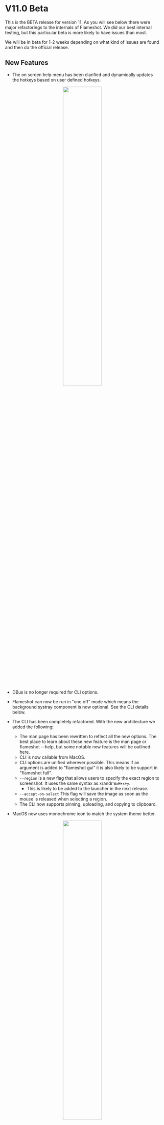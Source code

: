 # V11.0 Beta

This is the BETA release for version 11. As you will see below there were major refactorings to the internals of Flameshot. We did our best internal testing, but this particular beta is more likely to have issues than most.

We will be in beta for 1-2 weeks depending on what kind of issues are found and then do the official release. 


## New Features
- The on screen help menu has been clarified and dynamically updates the hotkeys based on user defined hotkeys. 

<p align=center><img src="images/help_screen.png" width=50%> </p>

- DBus is no longer required for CLI options.

- Flameshot can now be run in "one off" mode which means the background systray component is now optional. See the CLI details below.

- The CLI has been completely refactored. With the new architecture we added the following:
  - The man page has been rewritten to reflect all the new options. The best place to learn about these new feature is the man page or flameshot --help, but some notable new features will be outlined here. 
  - CLI is now callable from MacOS.
  - CLI options are unified wherever possible. This means if an argument is added to "flameshot gui" it is also likely to be support in "flameshot full".
  - ```--region``` is a new flag that allows users to specify the exact region to screenshot. It uses the same syntax as xrandr ```WxH+x+y```.
    - This is likely to be added to the launcher in the next release. 
  - ```--accept-on-select``` This flag will save the image as soon as the mouse is released when selecting a region.
  - The CLI now supports pinning, uploading, and copying to clipboard. 


- MacOS now uses monochrome icon to match the system theme better.

<p align=center><img src="images/monochrome.png" width=50%> </p>

- The sidebar now shows the hexidecimal color value when the color picker is used:
<p align=center><img src="images/hex.png" width=25%> </p>

-  The about screen lists system information and allows you to copy this for easy access in bug submission forms. 

- Every file format supported by your underlying system is now an option for file format when saving. 

- New tool added to invert a region:

<p align=center><img src="images/invert.gif" width=75%> </p>

- Thickness of tools can now be set with the keyboard. Simply type a numerical value like "15" and you will see the indicator in the upper left.

- New zoom capability has been added to the color picker to more precisely select a color.
<p align=center><img src="images/magnify.gif" width=75%> </p>

- Text alignment can now be set in the side bar. 
<p align=center><img src="images/alignment.png" width=75%> </p>

- File names can now contain '.'

- Even if a button is hidden from the toolbar, it can still be activated via hotkey.

- The uploader now gives users a confirmation box before uploading. This can be disabled **if you disable this and accidentally upload sensitive information, there is nothing we can do. It's recommended to leave the the confirmation enabled.**

- MacOS users can now bind a custom hotkey for taking a screenshot. 

- The config file parser has been reworked. It will now alert users if there is an error in their file. If a repair is possible, Flameshot attempts to repair the file. 
  - We do our best not to break existing configs, but sometimes adding new features or removing old ones force this to change. 

- Double clicking can be used to copy the screenshot to the clipboard. 

- Added an option to enable anti-aliasing when zooming in on a pinned image. 

## Bug Fixes 
- The border that indicates an object is moveable is no longer saved or copied with the underlying image. 

- The edit buttons no longer fall in the editable region when there are strange multi monitor geometries. 

- Optimizations to reduce lag on 8k and 4k screens.

- All Qt5 deprecations are fixed in preparation for Qt6.

- Many small UI improvements (ie oversized scrollbars fixed, checkboxes occluded, etc).

- Path handling has been improved.

- Fixed an issue where running Flameshot for the first time on NixOS would fail to create the config file.

## Known Issues
- Fractional scaling on linux is still not resolved.  (But we have identified a workaround finally. Hope to merge soon.)

## Contributors
I want to give special shout outs to some team members that made this release possible. 
- @veracioux for doing most of the refactoring that made this release possible 
- @mmahmoudian for tirelessly doing triage and community management
- @Correct-Syntax for the [redesigned website](https://flameshot.org)

We are very excited by the many first time contributors that helped with this release. We are always looking for more people to contribute to Flameshot and are happy to provide mentorship if needed:

* @johnjago made their first contribution in https://github.com/flameshot-org/flameshot/pull/1779
* @veracioux made their first contribution in https://github.com/flameshot-org/flameshot/pull/1782
* @etircopyh made their first contribution in https://github.com/flameshot-org/flameshot/pull/1799
* @uncomfyhalomacro made their first contribution in https://github.com/flameshot-org/flameshot/pull/1832
* @karlhorky made their first contribution in https://github.com/flameshot-org/flameshot/pull/1845
* @Cr4ckC4t made their first contribution in https://github.com/flameshot-org/flameshot/pull/1849
* @j-tai made their first contribution in https://github.com/flameshot-org/flameshot/pull/1856
* @CrystalSage made their first contribution in https://github.com/flameshot-org/flameshot/pull/1926
* @a1346054 made their first contribution in https://github.com/flameshot-org/flameshot/pull/1918
* @PrSunflower made their first contribution in https://github.com/flameshot-org/flameshot/pull/1582
* @mgalgs made their first contribution in https://github.com/flameshot-org/flameshot/pull/1940
* @GongHeng2017 made their first contribution in https://github.com/flameshot-org/flameshot/pull/1812
* @gVirtu made their first contribution in https://github.com/flameshot-org/flameshot/pull/1981
* @YizhePKU made their first contribution in https://github.com/flameshot-org/flameshot/pull/1979
* @Lyqst made their first contribution in https://github.com/flameshot-org/flameshot/pull/1995
* @AdavisSnakes made their first contribution in https://github.com/flameshot-org/flameshot/pull/1992
* @deo002 made their first contribution in https://github.com/flameshot-org/flameshot/pull/2008
* @Michael-F-Bryan made their first contribution in https://github.com/flameshot-org/flameshot/pull/2012
* @sryze made their first contribution in https://github.com/flameshot-org/flameshot/pull/2026
* @meesha7 made their first contribution in https://github.com/flameshot-org/flameshot/pull/2042
* @majkinetor made their first contribution in https://github.com/flameshot-org/flameshot/pull/2056
* @claytron5000 made their first contribution in https://github.com/flameshot-org/flameshot/pull/2068
* @LHBosssss made their first contribution in https://github.com/flameshot-org/flameshot/pull/2098
* @ffabss made their first contribution in https://github.com/flameshot-org/flameshot/pull/2140
* @reggermont made their first contribution in https://github.com/flameshot-org/flameshot/pull/2150
* @RiedleroD made their first contribution in https://github.com/flameshot-org/flameshot/pull/2130
